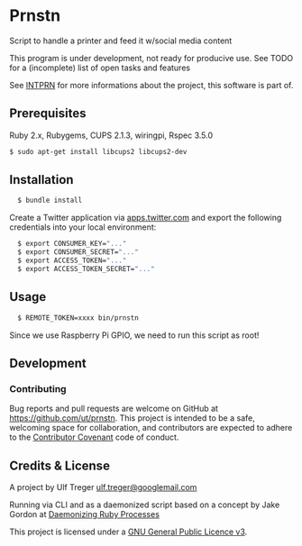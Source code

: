 # Prnstn

Script to handle a printer and feed it w/social media content

This program is under development, not ready for producive use. See TODO for a (incomplete) list of open tasks and features

See [INTPRN](https://ut.github.io/INTPRN/) for more informations about the project, this software is part of.

## Prerequisites

Ruby 2.x, Rubygems, CUPS 2.1.3, wiringpi, Rspec 3.5.0

```bash
$ sudo apt-get install libcups2 libcups2-dev
```


## Installation

```bash
  $ bundle install
```

Create a Twitter application via [apps.twitter.com](https://apps.twitter.com/) and export the following credentials into your local environment:

```bash
  $ export CONSUMER_KEY="..."
  $ export CONSUMER_SECRET="..."
  $ export ACCESS_TOKEN="..."
  $ export ACCESS_TOKEN_SECRET="..."
```

## Usage

```bash
  $ REMOTE_TOKEN=xxxx bin/prnstn
```

Since we use Raspberry Pi GPIO, we need to run this script as root!

## Development

### Contributing

Bug reports and pull requests are welcome on GitHub at https://github.com/ut/prnstn. This project is intended to be a safe, welcoming space for collaboration, and contributors are expected to adhere to the [Contributor Covenant](http://contributor-covenant.org) code of conduct.

## Credits & License

A project by Ulf Treger <ulf.treger@googlemail.com>

Running via CLI and as a daemonized script based on a concept by Jake Gordon at [Daemonizing Ruby Processes](http://codeincomplete.com/posts/ruby-daemons/)

This project is licensed under a [GNU General Public Licence v3](LICENSE.txt).

